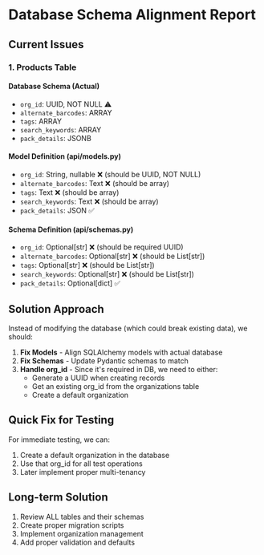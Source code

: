 # Database Schema Alignment Report

## Current Issues

### 1. Products Table

#### Database Schema (Actual)
- `org_id`: UUID, NOT NULL ⚠️
- `alternate_barcodes`: ARRAY
- `tags`: ARRAY  
- `search_keywords`: ARRAY
- `pack_details`: JSONB

#### Model Definition (api/models.py)
- `org_id`: String, nullable ❌ (should be UUID, NOT NULL)
- `alternate_barcodes`: Text ❌ (should be array)
- `tags`: Text ❌ (should be array)
- `search_keywords`: Text ❌ (should be array)
- `pack_details`: JSON ✅

#### Schema Definition (api/schemas.py)
- `org_id`: Optional[str] ❌ (should be required UUID)
- `alternate_barcodes`: Optional[str] ❌ (should be List[str])
- `tags`: Optional[str] ❌ (should be List[str])
- `search_keywords`: Optional[str] ❌ (should be List[str])
- `pack_details`: Optional[dict] ✅

## Solution Approach

Instead of modifying the database (which could break existing data), we should:

1. **Fix Models** - Align SQLAlchemy models with actual database
2. **Fix Schemas** - Update Pydantic schemas to match
3. **Handle org_id** - Since it's required in DB, we need to either:
   - Generate a UUID when creating records
   - Get an existing org_id from the organizations table
   - Create a default organization

## Quick Fix for Testing

For immediate testing, we can:
1. Create a default organization in the database
2. Use that org_id for all test operations
3. Later implement proper multi-tenancy

## Long-term Solution

1. Review ALL tables and their schemas
2. Create proper migration scripts
3. Implement organization management
4. Add proper validation and defaults